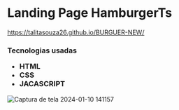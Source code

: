 <h1>Landing Page HamburgerTs</h1>

https://talitasouza26.github.io/BURGUER-NEW/

<h3> Tecnologias usadas
  <ul>
    <li>
      HTML
    </li>
    <li>
      CSS
    </li>
    <li>
      JACASCRIPT
    </li>
  </ul>
</h3>


![Captura de tela 2024-01-10 141157](https://github.com/TalitaSouza26/BURGUER-NEW/assets/136650770/5516addd-b7f3-4727-9a58-e8aca38118ad)
